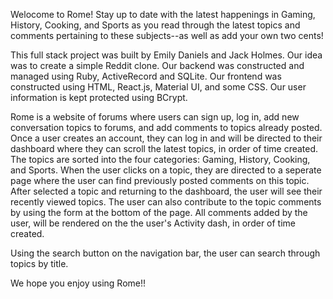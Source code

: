 Welocome to Rome! Stay up to date with the latest happenings in Gaming, History, Cooking, and Sports as you read through the latest topics and comments pertaining to these subjects--as well as add your own two cents!

This full stack project was built by Emily Daniels and Jack Holmes. Our idea was to create a simple Reddit clone. Our backend was constructed and managed using Ruby, ActiveRecord and SQLite. Our frontend was constructed using HTML, React.js, Material UI, and some CSS. Our user information is kept protected using BCrypt. 

Rome is a website of forums where users can sign up, log in, add new conversation topics to forums, and add comments to topics already posted.
Once a user creates an account, they can log in and will be directed to their dashboard where they can scroll the latest topics, in order of time created. The topics are sorted into the four categories: Gaming, History, Cooking, and Sports. When the user clicks on a topic, they are directed to a seperate page where the user can find previously posted comments on this topic. After selected a topic and returning to the dashboard, the user will see their recently viewed topics. The user can also contribute to the topic comments by using the form at the bottom of the page. All comments added by the user, will be rendered on the the user's Activity dash, in order of time created. 

Using the search button on the navigation bar, the user can search through topics by title. 

We hope you enjoy using Rome!!



